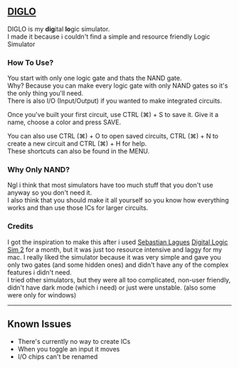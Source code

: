[DIGLO](https://diglo.web.app)
---

DIGLO is my **dig**ital **lo**gic simulator. \
I made it because i couldn't find a simple and resource friendly Logic Simulator

### How To Use?
You start with only one logic gate and thats the NAND gate. \
Why? Because you can make every logic gate with only NAND gates so it's the only thing you'll need. \
There is also I/O (Input/Output) if you wanted to make integrated circuits.

Once you've built your first circuit, use CTRL (⌘) + S to save it.
Give it a name, choose a color and press SAVE.

You can also use CTRL (⌘) + O to open saved circuits, CTRL (⌘) + N to create a new circuit and CTRL (⌘) + H for help. \
These shortcuts can also be found in the MENU.

### Why Only NAND?
Ngl i think that most simulators have too much stuff that you don't use anyway so you don't need it. \
I also think that you should make it all yourself so you know how everything works and than use those ICs for larger circuits.

### Credits
I got the inspiration to make this after i used [Sebastian Lagues](https://www.youtube.com/@SebastianLague) [Digital Logic Sim 2](https://github.com/SebLague/Digital-Logic-Sim) for a month, but it was just too resource intensive and laggy for my mac. I really liked the simulator because it was very simple and gave you only two gates (and some hidden ones) and didn't have any of the complex features i didn't need. \
I tried other simulators, but they were all too complicated, non-user friendly, didn't have dark mode (which i need) or just were unstable. (also some were only for windows)

---

## Known Issues
- There's currently no way to create ICs
- When you toggle an input it moves
- I/O chips can't be renamed
